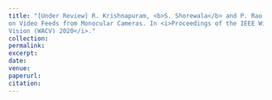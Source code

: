 ```yaml
---
title: "[Under Review] R. Krishnapuram, <b>S. Shorewala</b> and P. Rao. Link Speed Estimation for Traffic Flow Modelling Based
on Video Feeds from Monocular Cameras. In <i>Proceedings of the IEEE Winter Conference on Applications of Computer
Vision (WACV) 2020</i>."
collection: 
permalink: 
excerpt: 
date: 
venue: 
paperurl: 
citation: 
---
```

